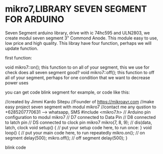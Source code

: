 # mikro7,LIBRARY SEVEN SEGMENT  FOR ARDUINO
Seven Segment arduino library, drive with ic 74hc595 and ULN2803, we create modul seven segment 3" Commond Anode. This module easy to use, low price and high quality. 
This libray have four function, perhaps we will update function. 

first function:

void mikro7::on();
this function to on all of your segment, this we use for check does all seven segment good?
void mikro7::off();
this function to off all of your segment, perhaps for one condition that we want to decrease power uses

you can get code blink segment for example, or code like this:

//created by Jimmi Kardo Sitepu
//Founder of https://mikroavr.com
//make easy project seven segment with modul mikro7
//contact me any qustion to +6285207770631 --> whatsapp, SMS
#include <mikro7.h>
// Arduino pin configuration to modul mikro7
// D7 connected to Data Pin
// D8 connected to latch pin
// DS connected to clock pin
mikro7 mikro(7, 8, 9); // dis(data, latch, clock
void setup() {
  // put your setup code here, to run once:
}
void loop() {
  // put your main code here, to run repeatedly
    mikro.on(); // on segment
    delay(500);
    mikro.off(); // off segment
    delay(500);
  }
  
  blink code

